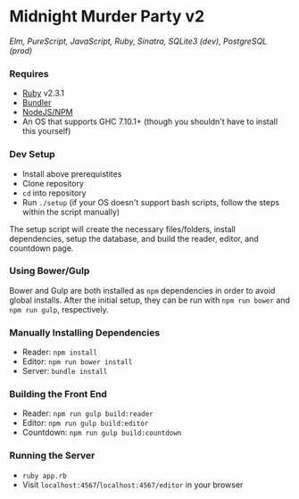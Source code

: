 # Midnight Murder Party v2
_Elm, PureScript, JavaScript, Ruby, Sinatra, SQLite3 (dev), PostgreSQL (prod)_

### Requires
- [Ruby](https://www.ruby-lang.org/en/) v2.3.1
- [Bundler](http://bundler.io/#getting-started)
- [NodeJS/NPM](https://nodejs.org/en/)
- An OS that supports GHC 7.10.1+ (though you shouldn't have to install this yourself)

### Dev Setup
- Install above prerequistites
- Clone repository
- `cd` into repository
- Run `./setup` (if your OS doesn't support bash scripts, follow the steps within the script manually)

The setup script will create the necessary files/folders, install dependencies, setup the database, and build the reader, editor, and countdown page.

### Using Bower/Gulp
Bower and Gulp are both installed as `npm` dependencies in order to avoid global installs. After the initial setup, they can be run with `npm run bower` and `npm run gulp`, respectively.

### Manually Installing Dependencies
- Reader: `npm install`
- Editor: `npm run bower install`
- Server: `bundle install`

### Building the Front End
- Reader: `npm run gulp build:reader`
- Editor: `npm run gulp build:editor`
- Countdown: `npm run gulp build:countdown`

### Running the Server
- `ruby app.rb`
- Visit `localhost:4567`/`localhost:4567/editor` in your browser
